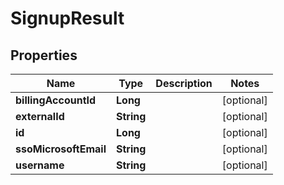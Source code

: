 
# SignupResult

## Properties
Name | Type | Description | Notes
------------ | ------------- | ------------- | -------------
**billingAccountId** | **Long** |  |  [optional]
**externalId** | **String** |  |  [optional]
**id** | **Long** |  |  [optional]
**ssoMicrosoftEmail** | **String** |  |  [optional]
**username** | **String** |  |  [optional]



